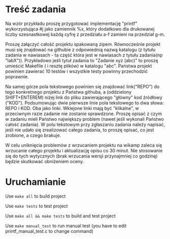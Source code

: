# Treść zadania

Na wzór przykładu proszę przygotować implementację "printf" wykorzystująca #j jako zamiennik %x, który dodatkowo dla drukowanej liczby szesnastkowej każdą cyfrę z przedziału a-f zamieni na przedział g-m.

Proszę załączyć całość projektu spakowaną zipem. Równocześnie projekt musi się znajdować na githubie z odpowiednią nazwą katalogu (z tytułu zadania w nawiasach - ta część która jest w nawiasach z tytułu zadania(np "labX")). Przykładowo jeśli tytuł zadania to "Zadanie xyz (abc)" to proszę umieścić Makefile ( i resztę plików) w katalogu "abc". Państwa projekt powinien zawierać 10 testów i wszystkie testy powinny przechodzić poprawnie.

Na samej górze pola tekstowego powinien się znajdować link("REPO") do tego konkretnego projektu z Państwa githuba, a  (oddzielony SHIFT+ENTEREM) niżej link do pliku zawierającego "główny" kod źródłowy ("KOD"). Podsumowując dwie pierwsze linie pola tekstowego to dwa słowa: REPO i KOD. Oba jako linki. Wklejone linki mają być "klikalne", w przeciwnym razie zadanie nie zostanie sprawdzone. Proszę opisać z czym w zadaniu mieli Państwo największy problem (nawet jeśli wykonali Państwo całość zadania). W polu tekstowym przy zgłaszaniu zadania należy napisać, jeśli nie udało się zrealizować całego zadania, to proszę opisać, co jest zrobione, a czego brakuje.

W celu uniknięcia problemów z wrzucaniem projektu na wikamp zaleca się wrzucanie całego projektu i aktualizację opisu co 30 minut. Nie stosowanie się do tych wytycznych (brak wrzucania wersji przynajmniej co godzinę) będzie skutkować obniżeniem oceny.

# Uruchamianie

Use `make all` to build project

Use `make tests` to test project

Use `make all && make tests` to build and test project

Use `make manual_test` to run manual test (you have to edit printf_manual_test.c to change command)